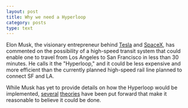 ```yaml
---
layout: post
title: Why we need a Hyperloop
category: posts
type: text
---
```


Elon Musk, the visionary entrepreneur behind [Tesla](http://en.wikipedia.org/wiki/Tesla_Motors) and [SpaceX](http://en.wikipedia.org/wiki/SpaceX), has commented on the possibility of a high-speed transit system that could enable one to travel from Los Angeles to San Francisco in less than 30 minutes. He calls it the "Hyperloop," and it could be less expensive and more efficient than the currently planned high-speed rail line planned to connect SF and LA.

While Musk has yet to provide details on how the Hyperloop would be implemented, [several](http://www.businessinsider.com/what-is-elon-musks-hyperloop-2013-5) [theories](http://www.gizmag.com/how-does-elon-musk-hyperloop-work/27757/) have been put forward that make it reasonable to believe it could be done.